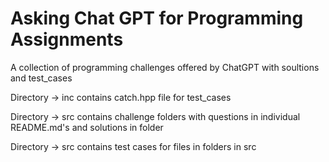 # Asking Chat GPT for Programming Assignments
A collection of programming challenges offered by ChatGPT with soultions and test_cases


Directory -> inc contains catch.hpp file for test_cases

Directory -> src contains challenge folders with questions in individual README.md's and solutions in folder

Directory -> src contains test cases for files in folders in src
